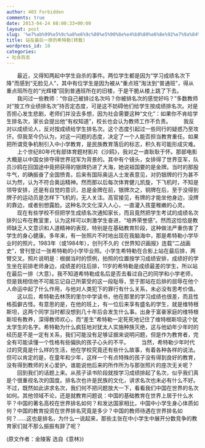 ```yaml
---
author: 403 Forbidden
comments: true
date: 2013-04-24 08:00:33+00:00
layout: post
slug: '%e7%ab%99%e5%9c%a8%e6%9c%80%e5%90%8e%e4%b8%80%e6%8e%92%e7%9a%84%e5%b8%8c%e7%89%b9%e5%8b%92%e8%bd%ac%e8%bd%bd'
title: 站在最后一排的希特勒(转载)
wordpress_id: 10
categories:
- 社会百态
---
```

　　最近，又得知两起中学生自杀的事件。两位学生都是因为“学习成绩名次下降”而感到“无脸见人”，其中有位学生是因为被从“重点班”淘汰到“普通班”，得从重点班所在的“光辉楼”回到普通班所在的旧楼，于是干脆从楼上跳了下去。
　　我问过一些教师：“你自己被排过名次吗？你被排名次的感觉好吗？”多数教师对“按工作业绩排名次”持否定态度，可是这不妨碍他们给学生按成绩排名次。对是否担心发生悲剧，老师们并没去多想，因为社会需要这种“文化”：如果你不肯给学生排名次，家长会提出他“有权知道”，校长也会认为教师工作不负责。
　　我反对以成绩论人，反对按成绩给学生排名次。这个态度引起过一些同行的疑惑乃至攻讦。但我至今仍认为，对这一问题的态度，决定了一个人能否担当教育重任。如果把所谓竞争机制引入中小学教育，是民族教育落后的标志，积久有可能形成灾难。
　　上个世纪80年代有部体育题材影片《沙鸥》，我对之一直耿耿于怀。那部电影大概是以中国女排夺得世界冠军为背景的。其中有个镜头，女排得了世界亚军，队员沙鸥在回国途中竟把获得的银牌扔进了大海，她说祖国要的是金牌。当时的那股牛气，的确振奋了全国愤青。后来有国际奥运人士发表意见，对扔银牌的行为甚不以为然，认为不符合奥运精神。然而那以后每次体育健儿凯旋，下飞机时，不知是领导安排，还是有自觉的意识，总是金牌在前，银牌次之，铜牌在后，至于没得到牌子的运动员是怎样下飞机的，无人关注。高官接见，有牌的才能坐他身边，没牌的靠边，或者别想露脸。这种名次文化深入人心，一直灌入孩童稚嫩的心灵。
　　现在有些学校不但把学生成绩名次通知家长，而且竟然把学生考试的成绩名次排列公布在教室里，认为这样可以刺激学生奋进，“培养荣誉感”。然而这恰恰是教师缺乏人文意识和人道精神的表现，特别是在基础教育阶段，这种做法严重伤害了学生的身心健康。多年来，有一张照片不时地出现在我脑海中，那是希特勒小学毕业时的照片。1983年（或1984年），创刊不久的《世界知识画报》连载“二战画史”，曾刊登过一张希特勒的小学毕业照。小学生希特勒在合影上站在最后排，两臂交叉。照片说明是：根据当时的惯例，拍照的位置按学习成绩安排，成绩好的学生坐在前排老师身边，成绩差的往后排，11岁的希特勒是成绩最差的学生，所以站在最后一排（大意）。我不知道希特勒成名后是否去看过自己的同学和小学老师，但是我相信他不可能忘记自己所蒙受的这一段耻辱，至于那站在后排的屈辱在他个人命运中起了什么作用，与他对人类犯下的罪行有什么关系，未必没有思考价值。
　　这以后，希特勒去林茨的里尔中学读书，他在那里的学习成绩也很差，而且性格孤僻古怪。有意思的是，在他的班上，有一位后来享有盛名的学生，就是维特根斯坦，这两个同学当时都没想到几十年后会发生什么事。出身于富豪家庭的维特根斯坦有教养，深得教师欢心，而“差生”希特勒一定死死地记住了维特根斯坦这个犹太学生的名字。希特勒为什么疯狂地对犹太人实施种族灭绝，这与他幼年少年时的经历是不是一定有关系，我们可能没有足够证据来说明问题，但是作为教育者，完全有可能读懂一个性格有些偏执的孩子心头的不平。
　　当然，希特勒少年时代过的究竟是什么样的生活，他在学校究竟还有些什么故事，有着各种各样的说法。但可以肯定的是，在童年和少年，这样一个有点特殊的孩子没有得到良好的教育，没有得到教师的关心爱护。谁能说他后来的所作所为与那张照片的座次无关呢？
　　回到我们的话题上来。从孩子读书阶段就按学习成绩排起了名次，似乎我们真是个很重视名次的国度。排名次也许是民族的文化，讲求名次也未必有什么不好。不过，既然如此讲求名次，我们何不把问题放大一下，看看我们中国在世界的名次如何。其他领域不论，还是就教育问题说：中国的基础教育在世界上居于什么水平？中国的著名高校在世界排名如何？和发达国家相比，中国中小学生身心体质如何？中国的教育投资在世界排名究竟是多少？中国的教师待遇在世界排名如何？……这也是排名，为什么一说起来，那些主张在中小学生中展开分数竞争的教育家们就不那么振振有辞了呢？

(原文作者：金陵客 选自《意林》)
